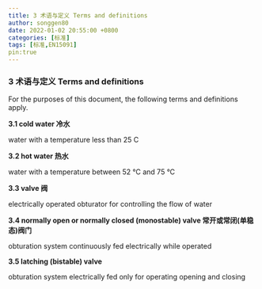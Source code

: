```yaml
---
title: 3 术语与定义 Terms and definitions
author: songgen80
date: 2022-01-02 20:55:00 +0800
categories: [标准]
tags: [标准,EN15091]
pin:true
---
```


### **3 术语与定义 Terms and definitions**

For the purposes of this document, the following terms and definitions apply.

**3.1  cold water 冷水**

water with a temperature less than 25 C

**3.2  hot water 热水**

water with a temperature between 52 °C and 75 °C

**3.3  valve 阀**

electrically operated obturator for controlling the flow of water

**3.4  normally open or normally closed (monostable) valve  常开或常闭(单稳态)阀门**

obturation system continuously fed electrically while operated 



**3.5  latching (bistable) valve**

obturation system electrically fed only for operating opening and closing
